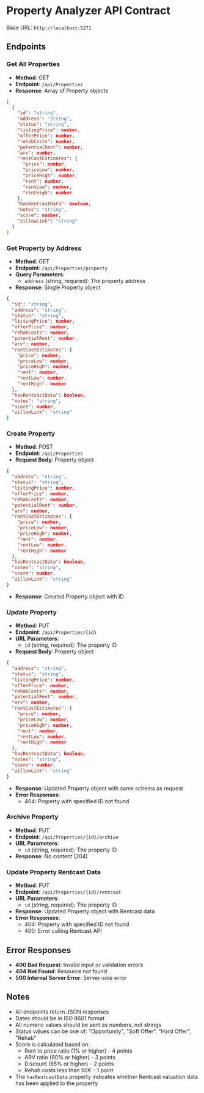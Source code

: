 # Property Analyzer API Contract

Base URL: `http://localhost:5271`

## Endpoints

### Get All Properties
- **Method**: GET
- **Endpoint**: `/api/Properties`
- **Response**: Array of Property objects
```json
[
  {
    "id": "string",
    "address": "string",
    "status": "string",
    "listingPrice": number,
    "offerPrice": number,
    "rehabCosts": number,
    "potentialRent": number,
    "arv": number,
    "rentCastEstimates": {
      "price": number,
      "priceLow": number,
      "priceHigh": number,
      "rent": number,
      "rentLow": number,
      "rentHigh": number
    },
    "hasRentcastData": boolean,
    "notes": "string",
    "score": number,
    "zillowLink": "string"
  }
]
```

### Get Property by Address
- **Method**: GET
- **Endpoint**: `/api/Properties/property`
- **Query Parameters**: 
  - `address` (string, required): The property address
- **Response**: Single Property object
```json
{
  "id": "string",
  "address": "string",
  "status": "string",
  "listingPrice": number,
  "offerPrice": number,
  "rehabCosts": number,
  "potentialRent": number,
  "arv": number,
  "rentCastEstimates": {
    "price": number,
    "priceLow": number,
    "priceHigh": number,
    "rent": number,
    "rentLow": number,
    "rentHigh": number
  },
  "hasRentcastData": boolean,
  "notes": "string",
  "score": number,
  "zillowLink": "string"
}
```

### Create Property
- **Method**: POST
- **Endpoint**: `/api/Properties`
- **Request Body**: Property object
```json
{
  "address": "string",
  "status": "string",
  "listingPrice": number,
  "offerPrice": number,
  "rehabCosts": number,
  "potentialRent": number,
  "arv": number,
  "rentCastEstimates": {
    "price": number,
    "priceLow": number,
    "priceHigh": number,
    "rent": number,
    "rentLow": number,
    "rentHigh": number
  },
  "hasRentcastData": boolean,
  "notes": "string",
  "score": number,
  "zillowLink": "string"
}
```
- **Response**: Created Property object with ID

### Update Property
- **Method**: PUT
- **Endpoint**: `/api/Properties/{id}`
- **URL Parameters**:
  - `id` (string, required): The property ID
- **Request Body**: Property object
```json
{
  "address": "string",
  "status": "string",
  "listingPrice": number,
  "offerPrice": number,
  "rehabCosts": number,
  "potentialRent": number,
  "arv": number,
  "rentCastEstimates": {
    "price": number,
    "priceLow": number,
    "priceHigh": number,
    "rent": number,
    "rentLow": number,
    "rentHigh": number
  },
  "hasRentcastData": boolean,
  "notes": "string",
  "score": number,
  "zillowLink": "string"
}
```
- **Response**: Updated Property object with same schema as request
- **Error Responses**:
  - 404: Property with specified ID not found

### Archive Property
- **Method**: PUT
- **Endpoint**: `/api/Properties/{id}/archive`
- **URL Parameters**:
  - `id` (string, required): The property ID
- **Response**: No content (204)

### Update Property Rentcast Data
- **Method**: PUT
- **Endpoint**: `/api/Properties/{id}/rentcast`
- **URL Parameters**:
  - `id` (string, required): The property ID
- **Response**: Updated Property object with Rentcast data
- **Error Responses**:
  - 404: Property with specified ID not found
  - 400: Error calling Rentcast API

## Error Responses
- **400 Bad Request**: Invalid input or validation errors
- **404 Not Found**: Resource not found
- **500 Internal Server Error**: Server-side error

## Notes
- All endpoints return JSON responses
- Dates should be in ISO 8601 format
- All numeric values should be sent as numbers, not strings
- Status values can be one of: "Opportunity", "Soft Offer", "Hard Offer", "Rehab"
- Score is calculated based on:
  - Rent to price ratio (1% or higher) - 4 points
  - ARV ratio (80% or higher) - 3 points
  - Discount (85% or higher) - 2 points
  - Rehab costs less than 50K - 1 point
- The `hasRentcastData` property indicates whether Rentcast valuation data has been applied to the property 